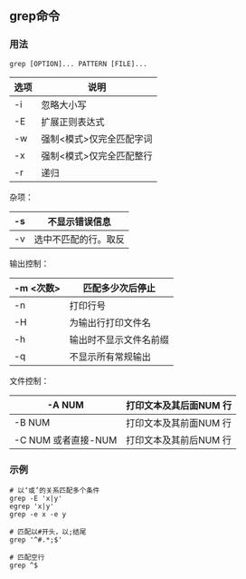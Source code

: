 ## grep命令

### 用法
```
grep [OPTION]... PATTERN [FILE]...
```

| 选项 | 说明                     |
| ---- | ------------------------ |
| -i   | 忽略大小写               |
| -E   | 扩展正则表达式           |
| -w   | 强制<模式>仅完全匹配字词 |
| -x   | 强制<模式>仅完全匹配整行 |
| -r   | 递归                     |

杂项：

| -s   | 不显示错误信息       |
| ---- | -------------------- |
| -v   | 选中不匹配的行。取反 |

输出控制：

| -m <次数> | 匹配多少次后停止       |
| --------- | ---------------------- |
| -n        | 打印行号               |
| -H        | 为输出行打印文件名     |
| -h        | 输出时不显示文件名前缀 |
| -q        | 不显示所有常规输出     |

文件控制：

| -A NUM              | 打印文本及其后面NUM 行 |
| ------------------- | ---------------------- |
| -B NUM              | 打印文本及其前面NUM 行 |
| -C NUM 或者直接-NUM | 打印文本及其前后NUM 行 |

### 示例

~~~shell
# 以‘或’的关系匹配多个条件
grep -E 'x|y'
egrep 'x|y'
grep -e x -e y

# 匹配以#开头，以;结尾
grep '^#.*;$'

# 匹配空行
grep ^$
~~~
